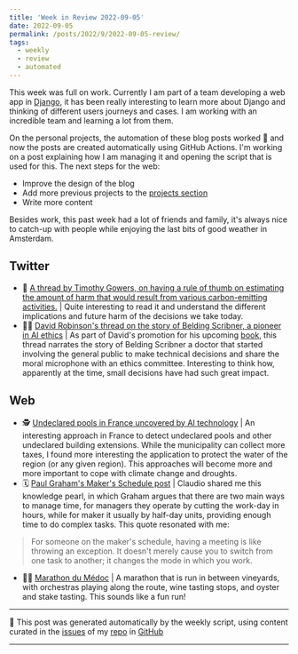 ```yaml
---
title: 'Week in Review 2022-09-05'
date: 2022-09-05
permalink: /posts/2022/9/2022-09-05-review/
tags:
  - weekly
  - review
  - automated
---
```

 This week was full on work. Currently I am part of a team developing a web app in [Django](https://www.djangoproject.com/), it has been really interesting to learn more about Django and thinking of different users journeys and cases. I am working with an incredible team and learning a lot from them.

On the personal projects, the automation of these blog posts worked 🎉 and now the posts are created automatically using GitHub Actions. I'm working on a post explaining how I am managing it and opening the script that is used for this. The next steps for the web: 
- Improve the design of the blog
- Add more previous projects to the [projects section](https://luisnatera.com/projects)
- Write more content

Besides work, this past week had a lot of friends and family, it's always nice to catch-up with people while enjoying the last bits of good weather in Amsterdam.

## Twitter
-  🛫 [A thread by Timothy Gowers, on having a rule of thumb on estimating the amount of harm that would result from various carbon-emitting activities.](https://twitter.com/wtgowers/status/1564496390516097024?s=21&t=8_UALUkjvskSxMKSwJnI0w) | Quite interesting to read it and understand the different implications and future harm of the decisions we take today.
-  🧑‍⚕️ [David Robinson's thread on the story of Belding Scribner, a pioneer in AI ethics](https://twitter.com/dgrobinson/status/1564970251304873984?s=21&t=_eTCtyKVugPOK_mWbWVeRA) | As part of David's promotion for his upcoming [book](https://www.russellsage.org/publications/voices-code), this thread narrates the story of Belding Scribner a doctor that started involving the general public to make technical decisions and share the moral microphone with an ethics committee. Interesting to think how, apparently at the time, small decisions have had such great impact.

## Web
-  🕵️ [Undeclared pools in France uncovered by AI technology](https://www.bbc.com/news/world-europe-62717599) | An interesting approach in France to detect undeclared pools and other undeclared building extensions. While the municipality can collect more taxes, I found more interesting the application to protect the water of the region (or any given region). This approaches will become more and more important to cope with climate change and droughts.
-  🗓 [Paul Graham's Maker's Schedule post](http://www.paulgraham.com/makersschedule.html) | Claudio shared me this knowledge pearl, in which Graham argues that there are two main ways to manage time, for managers they operate by cutting the work-day in hours, while for maker it usually by half-day units, providing enough time to do complex tasks. This quote resonated with me: 

> For someone on the maker's schedule, having a meeting is like throwing an exception. It doesn't merely cause you to switch from one task to another; it changes the mode in which you work.
-  🏃‍♂️ [Marathon du Médoc](https://en.wikipedia.org/wiki/Marathon_du_M%C3%A9doc) | A marathon that is run in between vineyards, with orchestras playing along the route, wine tasting stops, and oyster and stake tasting. This sounds like a fun run!

***
🤖 This post was generated automatically by the weekly script, using content curated in the [issues](https://github.com/nateraluis/nateraluis.github.io/issues) of my [repo](https://github.com/nateraluis/nateraluis.github.io/) in [GitHub](https://github.com/nateraluis)

***
